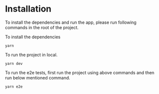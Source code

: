 # Installation

To install the dependencies and run the app, please run following commands in the root of the project.

To install the dependencies

```
yarn
```

To run the project in local.

```
yarn dev
```

To run the e2e tests, first run the project using above commands and then run below mentioned command.

```
yarn e2e
```

<!-- ## Live Link

Click [here](https://user-management-app-five-fawn.vercel.app/) to visit live deployed app. -->
